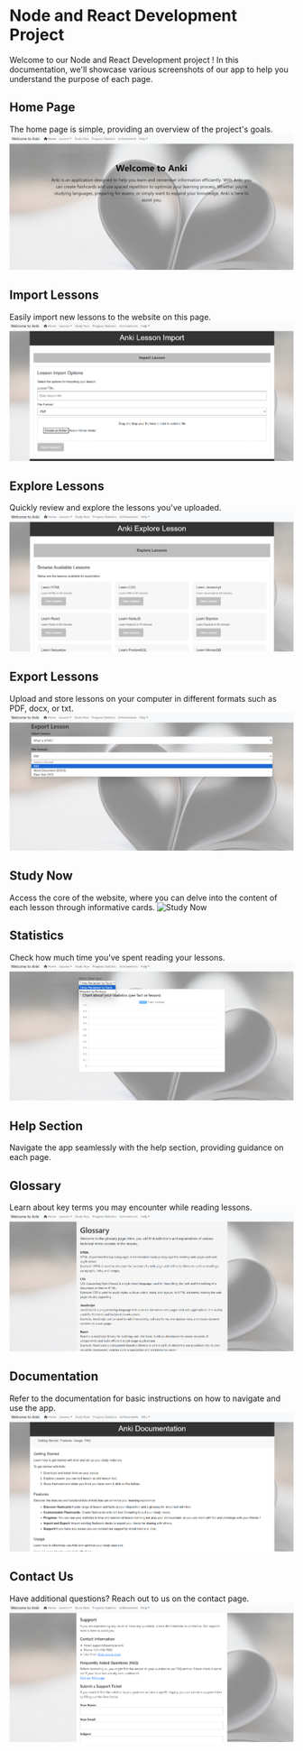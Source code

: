 # Node and React Development Project

Welcome to our Node and React Development project ! In this documentation, we'll showcase various screenshots of our app to help you understand the purpose of each page.

## Home Page
The home page is simple, providing an overview of the project's goals.
![Home](captures/home.png)

## Import Lessons
Easily import new lessons to the website on this page.
![Import](captures/import.png)

## Explore Lessons
Quickly review and explore the lessons you've uploaded.
![Explore](captures/explore.png)

## Export Lessons
Upload and store lessons on your computer in different formats such as PDF, docx, or txt.
![Export](captures/export.png)

## Study Now
Access the core of the website, where you can delve into the content of each lesson through informative cards.
![Study Now](captures/study-now.png)

## Statistics
Check how much time you've spent reading your lessons.
![Statistics](captures/statistics.png)

## Help Section
Navigate the app seamlessly with the help section, providing guidance on each page.

## Glossary
Learn about key terms you may encounter while reading lessons.
![Glossary](captures/glossary.png)

## Documentation
Refer to the documentation for basic instructions on how to navigate and use the app.
![Documentation](captures/documentation.png)

## Contact Us
Have additional questions? Reach out to us on the contact page.
![Support](captures/support.png)
